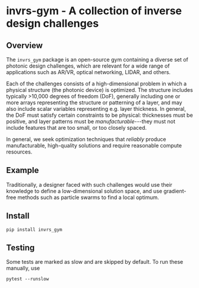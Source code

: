 # invrs-gym - A collection of inverse design challenges

## Overview
The `invrs_gym` package is an open-source gym containing a diverse set of photonic design challenges, which are relevant for a wide range of applications such as AR/VR, optical networking, LIDAR, and others.

Each of the challenges consists of a high-dimensional problem in which a physical structure (the photonic device) is optimized. The structure includes typically >10,000 degrees of freedom (DoF), generally including one or more arrays representing the structure or patterning of a layer, and may also include scalar variables representing e.g. layer thickness. In general, the DoF must satisfy certain constraints to be physical: thicknesses must be positive, and layer patterns must be _manufacturable_---they must not include features that are too small, or too closely spaced.

In general, we seek optimization techniques that _reliably_ produce manufacturable, high-quality solutions and require reasonable compute resources.



## Example




Traditionally, a designer faced with such challenges would use their knowledge to define a low-dimensional solution space, and use gradient-free methods such as particle swarms to find a local optimum.


## Install
```
pip install invrs_gym
```

## Testing
Some tests are marked as slow and are skipped by default. To run these manually, use
```
pytest --runslow
```
